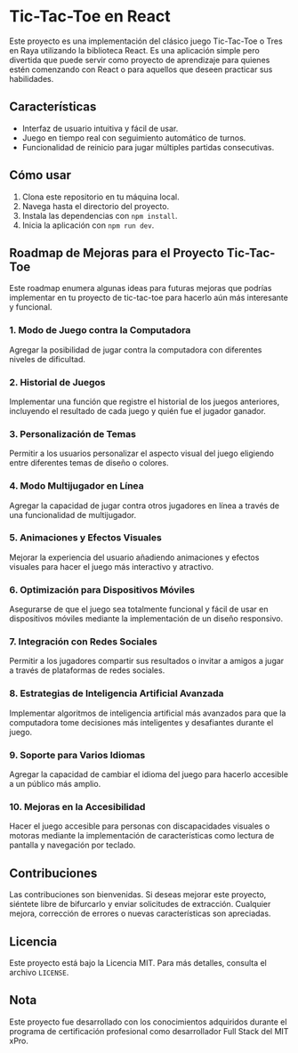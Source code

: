 # Tic-Tac-Toe en React

Este proyecto es una implementación del clásico juego Tic-Tac-Toe o Tres en Raya utilizando la biblioteca React. Es una aplicación simple pero divertida que puede servir como proyecto de aprendizaje para quienes estén comenzando con React o para aquellos que deseen practicar sus habilidades.

## Características

- Interfaz de usuario intuitiva y fácil de usar.
- Juego en tiempo real con seguimiento automático de turnos.
- Funcionalidad de reinicio para jugar múltiples partidas consecutivas.

## Cómo usar

1. Clona este repositorio en tu máquina local.
2. Navega hasta el directorio del proyecto.
3. Instala las dependencias con `npm install`.
4. Inicia la aplicación con `npm run dev`.

## Roadmap de Mejoras para el Proyecto Tic-Tac-Toe

Este roadmap enumera algunas ideas para futuras mejoras que podrías implementar en tu proyecto de tic-tac-toe para hacerlo aún más interesante y funcional.

### 1. Modo de Juego contra la Computadora
Agregar la posibilidad de jugar contra la computadora con diferentes niveles de dificultad.

### 2. Historial de Juegos
Implementar una función que registre el historial de los juegos anteriores, incluyendo el resultado de cada juego y quién fue el jugador ganador.

### 3. Personalización de Temas
Permitir a los usuarios personalizar el aspecto visual del juego eligiendo entre diferentes temas de diseño o colores.

### 4. Modo Multijugador en Línea
Agregar la capacidad de jugar contra otros jugadores en línea a través de una funcionalidad de multijugador.

### 5. Animaciones y Efectos Visuales
Mejorar la experiencia del usuario añadiendo animaciones y efectos visuales para hacer el juego más interactivo y atractivo.

### 6. Optimización para Dispositivos Móviles
Asegurarse de que el juego sea totalmente funcional y fácil de usar en dispositivos móviles mediante la implementación de un diseño responsivo.

### 7. Integración con Redes Sociales
Permitir a los jugadores compartir sus resultados o invitar a amigos a jugar a través de plataformas de redes sociales.

### 8. Estrategias de Inteligencia Artificial Avanzada
Implementar algoritmos de inteligencia artificial más avanzados para que la computadora tome decisiones más inteligentes y desafiantes durante el juego.

### 9. Soporte para Varios Idiomas
Agregar la capacidad de cambiar el idioma del juego para hacerlo accesible a un público más amplio.

### 10. Mejoras en la Accesibilidad
Hacer el juego accesible para personas con discapacidades visuales o motoras mediante la implementación de características como lectura de pantalla y navegación por teclado.


## Contribuciones

Las contribuciones son bienvenidas. Si deseas mejorar este proyecto, siéntete libre de bifurcarlo y enviar solicitudes de extracción. Cualquier mejora, corrección de errores o nuevas características son apreciadas.

## Licencia

Este proyecto está bajo la Licencia MIT. Para más detalles, consulta el archivo `LICENSE`.

## Nota

Este proyecto fue desarrollado con los conocimientos adquiridos durante el programa de certificación profesional como desarrollador Full Stack del MIT xPro.